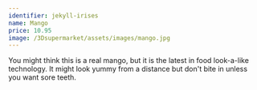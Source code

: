 ```yaml
---
identifier: jekyll-irises
name: Mango
price: 10.95
image: /3Dsupermarket/assets/images/mango.jpg
---
```

You might think this is a real mango, but it is the latest in food look-a-like technology. It might look yummy from a distance but don't bite in unless you want sore teeth.
